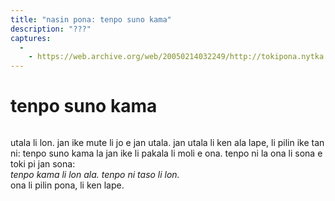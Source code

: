 ```yaml
---
title: "nasin pona: tenpo suno kama"
description: "???"
captures:
  -
    - https://web.archive.org/web/20050214032249/http://tokipona.nytka.org:80/text/nasin/moli.html
---
```


# tenpo suno kama

<img />

utala li lon. jan ike mute li jo e jan utala. jan utala li ken ala lape, li pilin ike tan ni: tenpo suno kama la jan ike li pakala li moli e ona. tenpo ni la ona li sona e toki pi jan sona:  
_tenpo kama li lon ala. tenpo ni taso li lon._  
ona li pilin pona, li ken lape. 